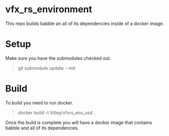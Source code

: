 # vfx_rs_environment

This repo builds babble an all of its dependencies inside of a docker image.

# Setup
Make sure you have the submodules checked out.

> git submodule update --init

# Build
To build you need to run docker.
> docker build -t ltitley/vfxrs_env_usd .

Once the build is complete you will have a docker image that contains babble and all of its dependencies.
